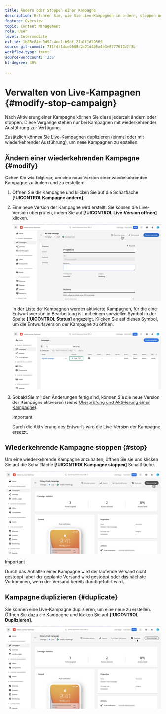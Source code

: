 ```yaml
---
title: Ändern oder Stoppen einer Kampagne
description: Erfahren Sie, wie Sie Live-Kampagnen in ändern, stoppen oder duplizieren [!DNL Journey Optimizer]
feature: Overview
topic: Content Management
role: User
level: Intermediate
exl-id: 1b88c84e-9d92-4cc1-b9bf-27a2f1d29569
source-git-commit: 711fdf1dce0688d2e21d405a4e3e8777612b2f3b
workflow-type: tm+mt
source-wordcount: '236'
ht-degree: 40%

---
```


# Verwalten von Live-Kampagnen {#modify-stop-campaign}

Nach Aktivierung einer Kampagne können Sie diese jederzeit ändern oder stoppen. Diese Vorgänge stehen nur bei Kampagnen mit wiederkehrender Ausführung zur Verfügung.

Zusätzlich können Sie Live-Kampagnen duplizieren (einmal oder mit wiederkehrender Ausführung), um neue Kampagnen zu erstellen.

## Ändern einer wiederkehrenden Kampagne {#modify}

Gehen Sie wie folgt vor, um eine neue Version einer wiederkehrenden Kampagne zu ändern und zu erstellen:

1. Öffnen Sie die Kampagne und klicken Sie auf die Schaltfläche **[!UICONTROL Kampagne ändern]**.

1. Eine neue Version der Kampagne wird erstellt. Sie können die Live-Version überprüfen, indem Sie auf **[!UICONTROL Live-Version öffnen]** klicken.

   ![](assets/create-campaign-draft.png)

   In der Liste der Kampagnen werden aktivierte Kampagnen, für die eine Entwurfsversion in Bearbeitung ist, mit einem speziellen Symbol in der Spalte **[!UICONTROL Status]** angezeigt. Klicken Sie auf dieses Symbol, um die Entwurfsversion der Kampagne zu öffnen.

   ![](assets/create-campaign-edit-list.png)

1. Sobald Sie mit den Änderungen fertig sind, können Sie die neue Version der Kampagne aktivieren (siehe [Überprüfung und Aktivierung einer Kampagne](create-campaign.md#review-activate)).

   >[!IMPORTANT]
   >
   >Durch die Aktivierung des Entwurfs wird die Live-Version der Kampagne ersetzt.

## Wiederkehrende Kampagne stoppen {#stop}

Um eine wiederkehrende Kampagne anzuhalten, öffnen Sie sie und klicken Sie auf die Schaltfläche **[!UICONTROL Kampagne stoppen]** Schaltfläche.

![](assets/create-campaign-stop.png)

>[!IMPORTANT]
>
>Durch das Anhalten einer Kampagne wird der laufende Versand nicht gestoppt, aber der geplante Versand wird gestoppt oder das nächste Vorkommen, wenn der Versand bereits durchgeführt wird.

<!-- inbound campaign (inapp): can stop and resume -->

## Kampagne duplizieren {#duplicate}

Sie können eine Live-Kampagne duplizieren, um eine neue zu erstellen. Öffnen Sie dazu die Kampagne und klicken Sie auf **[!UICONTROL Duplizieren]**.

![](assets/create-campaign-duplicate.png)
